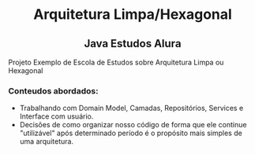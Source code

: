 
<h1 align="center"> Arquitetura Limpa/Hexagonal</h1>
<h2 align="center"> Java Estudos Alura </h2>
Projeto Exemplo de Escola de Estudos sobre Arquitetura Limpa ou Hexagonal
<h3>Conteudos abordados:</h3> 

- Trabalhando com Domain Model, Camadas, Repositórios, Services e Interface com usuário.
- Decisões de como organizar nosso código de forma que ele continue "utilizável" após determinado período é o propósito mais simples de uma arquitetura.
  

